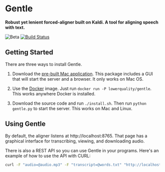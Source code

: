 # Gentle
**Robust yet lenient forced-aligner built on Kaldi. A tool for aligning speech with text.**

![Beta](https://img.shields.io/badge/status-beta-red.svg)
[![Build Status](https://img.shields.io/travis/lowerquality/gentle.svg)](https://travis-ci.org/lowerquality/gentle)

## Getting Started

There are three ways to install Gentle.

1. Download the [pre-built Mac application](https://github.com/lowerquality/gentle/releases/download/0.7.0/gentle-0.7.0.dmg). This package includes a GUI that will start the server and a browser. It only works on Mac OS.

2. Use the [Docker](https://www.docker.com/) image. Just run ```docker run -P lowerquality/gentle```. This works anywhere Docker is installed.

2. Download the source code and run ```./install.sh```. Then run ```python gentle.py``` to start the server. This works on Mac and Linux.

## Using Gentle

By default, the aligner listens at http://localhost:8765. That page has a graphical interface for transcribing, viewing, and downloading audio.

There is also a REST API so you can use Gentle in your programs. Here's an example of how to use the API with CURL:

```bash
curl -F "audio=@audio.mp3" -F "transcript=@words.txt" "http://localhost:8765/transcriptions?async=false"
```
